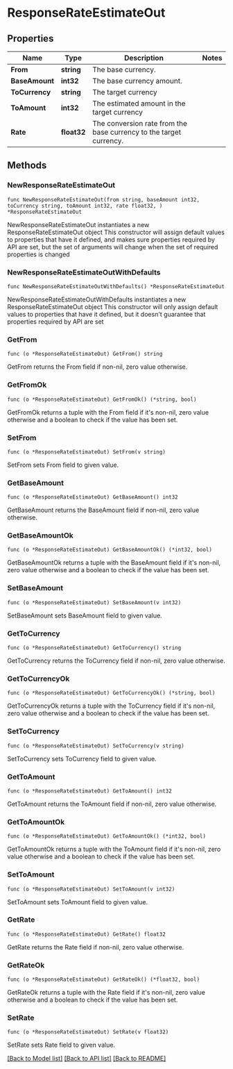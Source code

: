 # ResponseRateEstimateOut

## Properties

Name | Type | Description | Notes
------------ | ------------- | ------------- | -------------
**From** | **string** | The base currency. | 
**BaseAmount** | **int32** | The base currency amount. | 
**ToCurrency** | **string** | The target currency | 
**ToAmount** | **int32** | The estimated amount in the target currency | 
**Rate** | **float32** | The conversion rate from the base currency to the target currency. | 

## Methods

### NewResponseRateEstimateOut

`func NewResponseRateEstimateOut(from string, baseAmount int32, toCurrency string, toAmount int32, rate float32, ) *ResponseRateEstimateOut`

NewResponseRateEstimateOut instantiates a new ResponseRateEstimateOut object
This constructor will assign default values to properties that have it defined,
and makes sure properties required by API are set, but the set of arguments
will change when the set of required properties is changed

### NewResponseRateEstimateOutWithDefaults

`func NewResponseRateEstimateOutWithDefaults() *ResponseRateEstimateOut`

NewResponseRateEstimateOutWithDefaults instantiates a new ResponseRateEstimateOut object
This constructor will only assign default values to properties that have it defined,
but it doesn't guarantee that properties required by API are set

### GetFrom

`func (o *ResponseRateEstimateOut) GetFrom() string`

GetFrom returns the From field if non-nil, zero value otherwise.

### GetFromOk

`func (o *ResponseRateEstimateOut) GetFromOk() (*string, bool)`

GetFromOk returns a tuple with the From field if it's non-nil, zero value otherwise
and a boolean to check if the value has been set.

### SetFrom

`func (o *ResponseRateEstimateOut) SetFrom(v string)`

SetFrom sets From field to given value.


### GetBaseAmount

`func (o *ResponseRateEstimateOut) GetBaseAmount() int32`

GetBaseAmount returns the BaseAmount field if non-nil, zero value otherwise.

### GetBaseAmountOk

`func (o *ResponseRateEstimateOut) GetBaseAmountOk() (*int32, bool)`

GetBaseAmountOk returns a tuple with the BaseAmount field if it's non-nil, zero value otherwise
and a boolean to check if the value has been set.

### SetBaseAmount

`func (o *ResponseRateEstimateOut) SetBaseAmount(v int32)`

SetBaseAmount sets BaseAmount field to given value.


### GetToCurrency

`func (o *ResponseRateEstimateOut) GetToCurrency() string`

GetToCurrency returns the ToCurrency field if non-nil, zero value otherwise.

### GetToCurrencyOk

`func (o *ResponseRateEstimateOut) GetToCurrencyOk() (*string, bool)`

GetToCurrencyOk returns a tuple with the ToCurrency field if it's non-nil, zero value otherwise
and a boolean to check if the value has been set.

### SetToCurrency

`func (o *ResponseRateEstimateOut) SetToCurrency(v string)`

SetToCurrency sets ToCurrency field to given value.


### GetToAmount

`func (o *ResponseRateEstimateOut) GetToAmount() int32`

GetToAmount returns the ToAmount field if non-nil, zero value otherwise.

### GetToAmountOk

`func (o *ResponseRateEstimateOut) GetToAmountOk() (*int32, bool)`

GetToAmountOk returns a tuple with the ToAmount field if it's non-nil, zero value otherwise
and a boolean to check if the value has been set.

### SetToAmount

`func (o *ResponseRateEstimateOut) SetToAmount(v int32)`

SetToAmount sets ToAmount field to given value.


### GetRate

`func (o *ResponseRateEstimateOut) GetRate() float32`

GetRate returns the Rate field if non-nil, zero value otherwise.

### GetRateOk

`func (o *ResponseRateEstimateOut) GetRateOk() (*float32, bool)`

GetRateOk returns a tuple with the Rate field if it's non-nil, zero value otherwise
and a boolean to check if the value has been set.

### SetRate

`func (o *ResponseRateEstimateOut) SetRate(v float32)`

SetRate sets Rate field to given value.



[[Back to Model list]](../README.md#documentation-for-models) [[Back to API list]](../README.md#documentation-for-api-endpoints) [[Back to README]](../README.md)


